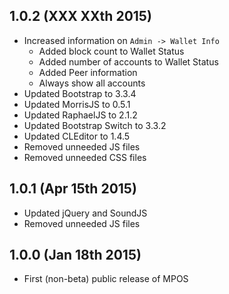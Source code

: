 1.0.2 (XXX XXth 2015)
---------------------

* Increased information on `Admin -> Wallet Info`
  * Added block count to Wallet Status
  * Added number of accounts to Wallet Status
  * Added Peer information
  * Always show all accounts
* Updated Bootstrap to 3.3.4
* Updated MorrisJS to 0.5.1
* Updated RaphaelJS to 2.1.2
* Updated Bootstrap Switch to 3.3.2
* Updated CLEditor to 1.4.5
* Removed unneeded JS files
* Removed unneeded CSS files

1.0.1 (Apr 15th 2015)
---------------------

* Updated jQuery and SoundJS
* Removed unneeded JS files

1.0.0 (Jan 18th 2015)
---------------------

* First (non-beta) public release of MPOS
